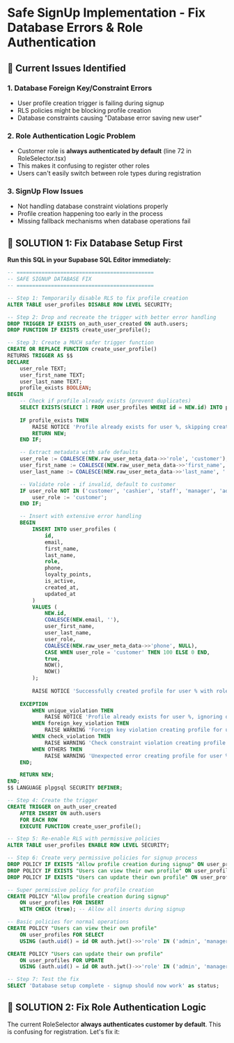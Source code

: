 # Safe SignUp Implementation - Fix Database Errors & Role Authentication

## 🚨 Current Issues Identified

### 1. **Database Foreign Key/Constraint Errors**
- User profile creation trigger is failing during signup
- RLS policies might be blocking profile creation
- Database constraints causing "Database error saving new user"

### 2. **Role Authentication Logic Problem**  
- Customer role is **always authenticated by default** (line 72 in RoleSelector.tsx)
- This makes it confusing to register other roles
- Users can't easily switch between role types during registration

### 3. **SignUp Flow Issues**
- Not handling database constraint violations properly
- Profile creation happening too early in the process
- Missing fallback mechanisms when database operations fail

## 🔧 **SOLUTION 1: Fix Database Setup First**

**Run this SQL in your Supabase SQL Editor immediately:**

```sql
-- ============================================
-- SAFE SIGNUP DATABASE FIX
-- ============================================

-- Step 1: Temporarily disable RLS to fix profile creation
ALTER TABLE user_profiles DISABLE ROW LEVEL SECURITY;

-- Step 2: Drop and recreate the trigger with better error handling
DROP TRIGGER IF EXISTS on_auth_user_created ON auth.users;
DROP FUNCTION IF EXISTS create_user_profile();

-- Step 3: Create a MUCH safer trigger function
CREATE OR REPLACE FUNCTION create_user_profile()
RETURNS TRIGGER AS $$
DECLARE
    user_role TEXT;
    user_first_name TEXT;
    user_last_name TEXT;
    profile_exists BOOLEAN;
BEGIN
    -- Check if profile already exists (prevent duplicates)
    SELECT EXISTS(SELECT 1 FROM user_profiles WHERE id = NEW.id) INTO profile_exists;
    
    IF profile_exists THEN
        RAISE NOTICE 'Profile already exists for user %, skipping creation', NEW.id;
        RETURN NEW;
    END IF;

    -- Extract metadata with safe defaults
    user_role := COALESCE(NEW.raw_user_meta_data->>'role', 'customer');
    user_first_name := COALESCE(NEW.raw_user_meta_data->>'first_name', 'User');
    user_last_name := COALESCE(NEW.raw_user_meta_data->>'last_name', '');

    -- Validate role - if invalid, default to customer
    IF user_role NOT IN ('customer', 'cashier', 'staff', 'manager', 'admin') THEN
        user_role := 'customer';
    END IF;

    -- Insert with extensive error handling
    BEGIN
        INSERT INTO user_profiles (
            id,
            email,
            first_name,
            last_name,
            role,
            phone,
            loyalty_points,
            is_active,
            created_at,
            updated_at
        )
        VALUES (
            NEW.id,
            COALESCE(NEW.email, ''),
            user_first_name,
            user_last_name,
            user_role,
            COALESCE(NEW.raw_user_meta_data->>'phone', NULL),
            CASE WHEN user_role = 'customer' THEN 100 ELSE 0 END,
            true,
            NOW(),
            NOW()
        );
        
        RAISE NOTICE 'Successfully created profile for user % with role %', NEW.id, user_role;
        
    EXCEPTION 
        WHEN unique_violation THEN
            RAISE NOTICE 'Profile already exists for user %, ignoring duplicate', NEW.id;
        WHEN foreign_key_violation THEN
            RAISE WARNING 'Foreign key violation creating profile for user %: %', NEW.id, SQLERRM;
        WHEN check_violation THEN
            RAISE WARNING 'Check constraint violation creating profile for user %: %', NEW.id, SQLERRM;
        WHEN OTHERS THEN
            RAISE WARNING 'Unexpected error creating profile for user %: %', NEW.id, SQLERRM;
    END;

    RETURN NEW;
END;
$$ LANGUAGE plpgsql SECURITY DEFINER;

-- Step 4: Create the trigger
CREATE TRIGGER on_auth_user_created
    AFTER INSERT ON auth.users
    FOR EACH ROW
    EXECUTE FUNCTION create_user_profile();

-- Step 5: Re-enable RLS with permissive policies
ALTER TABLE user_profiles ENABLE ROW LEVEL SECURITY;

-- Step 6: Create very permissive policies for signup process
DROP POLICY IF EXISTS "Allow profile creation during signup" ON user_profiles;
DROP POLICY IF EXISTS "Users can view their own profile" ON user_profiles;
DROP POLICY IF EXISTS "Users can update their own profile" ON user_profiles;

-- Super permissive policy for profile creation
CREATE POLICY "Allow profile creation during signup"
    ON user_profiles FOR INSERT
    WITH CHECK (true); -- Allow all inserts during signup

-- Basic policies for normal operations
CREATE POLICY "Users can view their own profile"
    ON user_profiles FOR SELECT
    USING (auth.uid() = id OR auth.jwt()->>'role' IN ('admin', 'manager'));

CREATE POLICY "Users can update their own profile"
    ON user_profiles FOR UPDATE
    USING (auth.uid() = id OR auth.jwt()->>'role' IN ('admin', 'manager'));

-- Step 7: Test the fix
SELECT 'Database setup complete - signup should now work' as status;
```

## 🔧 **SOLUTION 2: Fix Role Authentication Logic**

The current RoleSelector **always authenticates customer by default**. This is confusing for registration. Let's fix it: